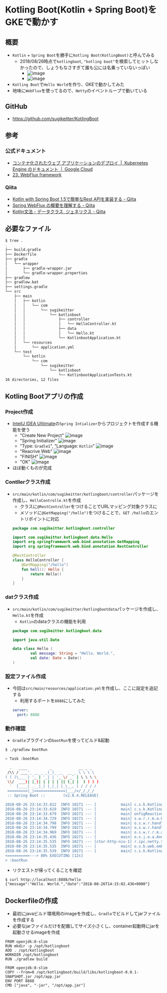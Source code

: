 # Kotling Boot(Kotlin + Spring Boot)をGKEで動かす
## 概要
- `Kotlin` + `Spring Boot`を勝手に`Kotling Boot(KotlingBoot)`と呼んでみる
  - 2018/08/26時点で`kotlingboot`, `"kotling boot"`を検索してヒットしなかったので、しょうもなさすぎて誰も公には名乗っていないっぽい
    - ![image](https://user-images.githubusercontent.com/8069859/44628454-e5b8d500-a97a-11e8-86b2-18fc7342b16a.png)
    - ![image](https://user-images.githubusercontent.com/8069859/44628463-05e89400-a97b-11e8-88ed-9ae5bdecc45d.png)
- `Kotling Boot`で`Hello World`を作り、GKEで動かしてみた
- 地味に`WebFlux`を使ってるので、`Netty`のイベントループで動いている

## GitHub
- https://github.com/sugikeitter/KotlingBoot

## 参考
### 公式ドキュメント
- [コンテナ化されたウェブ アプリケーションのデプロイ  |  Kubernetes Engine のドキュメント  |  Google Cloud](https://cloud.google.com/kubernetes-engine/docs/tutorials/hello-app)
- [23. WebFlux framework](https://docs.spring.io/spring/docs/5.0.0.BUILD-SNAPSHOT/spring-framework-reference/html/web-reactive.html)
### Qiita
- [Kotlin with Spring Boot 1.5で簡単なRest APIを実装する - Qiita](https://qiita.com/rubytomato@github/items/7d4bb10ca3779ab3277c)
- [Spring WebFlux の概要を理解する - Qiita](https://qiita.com/kimullaa/items/33667b80ca315331d4da)
- [Kotlin文法 - データクラス, ジェネリクス - Qiita](https://qiita.com/k5n/items/18adb5c3503a54e96c22)

## 必要なファイル
```bash
$ tree .
.
├── build.gradle
├── Dockerfile
├── gradle
│   └── wrapper
│       ├── gradle-wrapper.jar
│       └── gradle-wrapper.properties
├── gradlew
├── gradlew.bat
├── settings.gradle
└── src
    ├── main
    │   ├── kotlin
    │   │   └── com
    │   │       └── sugikeitter
    │   │           └── kotlinboot
    │   │               ├── controller
    │   │               │   └── HelloController.kt
    │   │               ├── data
    │   │               │   └── Hello.kt
    │   │               └── KotlinbootApplication.kt
    │   └── resources
    │       └── application.yml
    └── test
        └── kotlin
            └── com
                └── sugikeitter
                    └── kotlinboot
                        └── KotlinbootApplicationTests.kt
16 directories, 12 files
```

## Kotling Bootアプリの作成
### Project作成
- [IntellJ IDEA Ulitimate](https://www.jetbrains.com/idea/)の`Spring Intializer`からプロジェクトを作成する機能を使う
  - "Create New Project"
  ![image](https://user-images.githubusercontent.com/8069859/44628645-d76cb800-a97e-11e8-8f3d-873d00ad16e9.png)
  - "Spring Initializer"
  ![image](https://user-images.githubusercontent.com/8069859/44628666-709bce80-a97f-11e8-90ca-e84ed1727a67.png)
  - "Type: `Gradle1`", "Language: `Kotlin`"
  ![image](https://user-images.githubusercontent.com/8069859/44628720-983f6680-a980-11e8-8c2e-cd36c7151545.png)
  - "Reacrive Web"
  ![image](https://user-images.githubusercontent.com/8069859/44628690-dab47380-a97f-11e8-924b-99b6f78f235d.png)
  - "FINISH"
  ![image](https://user-images.githubusercontent.com/8069859/44628723-a5f4ec00-a980-11e8-98f4-479bed7c711a.png)
  - "OK"
  ![image](https://user-images.githubusercontent.com/8069859/44628745-1439ae80-a981-11e8-9aca-380ae3d98640.png)
- ほぼ動くものが完成

### Contllerクラス作成
- `src/main/kotlin/com/sugikeitter/kotlingboot/controller`パッケージを作成し、`HelloControlle.kt`を作成
  - クラスに`@RestController`をつけることでURLマッピング対象クラスに
  - メソッドに`@GetMapping("/hello")`をつけることで、`GET /hello`のエントリポイントに対応
  ```kotlin
  package com.sugikeitter.kotlingboot.controller

  import com.sugikeitter.kotlingboot.data.Hello
  import org.springframework.web.bind.annotation.GetMapping
  import org.springframework.web.bind.annotation.RestController

  @RestController
  class HelloController {
      @GetMapping("/hello")
      fun hell(): Hello {
          return Hello()
      }
  }
  ```

### datクラス作成
- `src/main/kotlin/com/sugikeitter/kotlingbootdata`パッケージを作成し、`Hello.kt`を作成
  - `Kotlin`のdataクラスの機能を利用
  ```kotlin
  package com.sugikeitter.kotlingboot.data

  import java.util.Date

  data class Hello (
          val message: String = "Hello. World.",
          val date: Date = Date()
  )
  ```

### 設定ファイル作成
- 今回は`src/main/resources/application.yml`を作成し、ここに設定を追記する
  - 利用するポートを`8888`にしてみた
  ```yaml
  server:
    port: 8888
  ```
### 動作確認
- `Gradle`プラグインの`bootRun`を使ってビルド&起動
```bash
$ ./gradlew bootRun

> Task :bootRun

  .   ____          _            __ _ _
 /\\ / ___'_ __ _ _(_)_ __  __ _ \ \ \ \
( ( )\___ | '_ | '_| | '_ \/ _` | \ \ \ \
 \\/  ___)| |_)| | | | | || (_| |  ) ) ) )
  '  |____| .__|_| |_|_| |_\__, | / / / /
 =========|_|==============|___/=/_/_/_/
 :: Spring Boot ::        (v2.0.4.RELEASE)

2018-08-26 23:14:33.612  INFO 10271 --- [           main] c.s.k.KotlingBootApplicationKt           : Starting KotlingBootApplicationKt on MBP-13UAU-034 with PID 10271 (/Users/kesugimo/IdeaProjects/kotlingboot/build/classes/kotlin/main started by kesugimo in /Users/kesugimo/IdeaProjects/kotlingboot)
2018-08-26 23:14:33.619  INFO 10271 --- [           main] c.s.k.KotlingBootApplicationKt           : No active profile set, falling back to default profiles: default
2018-08-26 23:14:33.679  INFO 10271 --- [           main] onfigReactiveWebServerApplicationContext : Refreshing org.springframework.boot.web.reactive.context.AnnotationConfigReactiveWebServerApplicationContext@6a400542: startup date [Sun Aug 26 23:14:33 JST 2018]; root of context hierarchy
2018-08-26 23:14:34.729  INFO 10271 --- [           main] s.w.r.r.m.a.RequestMappingHandlerMapping : Mapped "{[/hello],methods=[GET]}" onto public com.sugikeitter.kotlingboot.data.Hello com.sugikeitter.kotlingboot.controller.HelloController.hell()
2018-08-26 23:14:34.798  INFO 10271 --- [           main] o.s.w.r.handler.SimpleUrlHandlerMapping  : Mapped URL path [/webjars/**] onto handler of type [class org.springframework.web.reactive.resource.ResourceWebHandler]
2018-08-26 23:14:34.799  INFO 10271 --- [           main] o.s.w.r.handler.SimpleUrlHandlerMapping  : Mapped URL path [/**] onto handler of type [class org.springframework.web.reactive.resource.ResourceWebHandler]
2018-08-26 23:14:34.969  INFO 10271 --- [           main] o.s.w.r.r.m.a.ControllerMethodResolver   : Looking for @ControllerAdvice: org.springframework.boot.web.reactive.context.AnnotationConfigReactiveWebServerApplicationContext@6a400542: startup date [Sun Aug 26 23:14:33 JST 2018]; root of context hierarchy
2018-08-26 23:14:35.436  INFO 10271 --- [           main] o.s.j.e.a.AnnotationMBeanExporter        : Registering beans for JMX exposure on startup
2018-08-26 23:14:35.535  INFO 10271 --- [ctor-http-nio-1] r.ipc.netty.tcp.BlockingNettyContext     : Started HttpServer on /0:0:0:0:0:0:0:0:8888
2018-08-26 23:14:35.535  INFO 10271 --- [           main] o.s.b.web.embedded.netty.NettyWebServer  : Netty started on port(s): 8888
2018-08-26 23:14:35.539  INFO 10271 --- [           main] c.s.k.KotlingBootApplicationKt           : Started KotlingBootApplicationKt in 2.414 seconds (JVM running for 2.805)
<==========---> 80% EXECUTING [12s]
> :bootRun

```

- リクエストが帰ってくることを確認
```
$ curl http://localhost:8888/hello
{"message":"Hello. World.","date":"2018-08-26T14:15:02.436+0000"}
```

## Dockerfileの作成
- 最初にjavaビルド環境用のimageを作成し、`Gradle`でビルドしてjarファイルを作成する
- 必要なjarファイルだけを配備してサイズ小さくし、container起動時にjarを起動させるimageを作成
```docker
FROM openjdk:8-slim
RUN mkdir -p /opt/kotlingboot
ADD . /opt/kotlingboot
WORKDIR /opt/kotlingboot
RUN ./gradlew build

FROM openjdk:8-slim
COPY --from=0 /opt/kotlingboot/build/libs/kotlingboot-0.0.1-SNAPSHOT.jar /opt/app.jar
ENV PORT 8888
CMD ["java", "-jar", "/opt/app.jar"]
```

